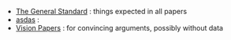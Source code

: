 - [The General Standard](01general.md) :  things expected in all papers
- [asdas](02thing1.md) : 
- [Vision Papers](02vision.md) :  for convincing arguments, possibly without data
